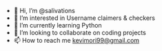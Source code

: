 - 👋 Hi, I’m @salivations
- 👀 I’m interested in Username claimers & checkers
- 🌱 I’m currently learning Python
- 💞️ I’m looking to collaborate on coding projects
- 📫 How to reach me kevimori99@gmail.com

<!---
salivations/salivations is a ✨ special ✨ repository because its `README.md` (this file) appears on your GitHub profile.
You can click the Preview link to take a look at your changes.
--->
